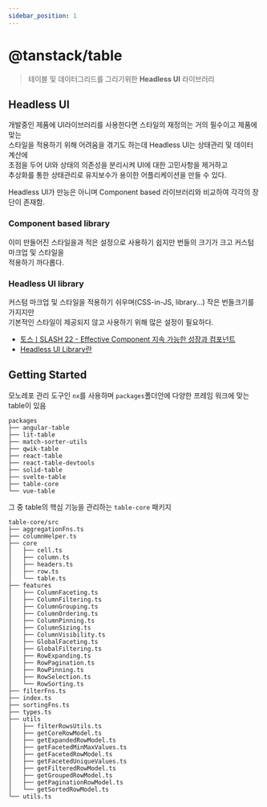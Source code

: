 ```yaml
---
sidebar_position: 1
---
```


# @tanstack/table

> 테이블 및 데이터그리드를 그리기위한 **Headless UI** 라이브러리

## Headless UI

개발중인 제품에 UI라이브러리를 사용한다면 스타일의 재정의는 거의 필수이고 제품에 맞는  
스타일을 적용하기 위해 어려움을 겪기도 하는데 Headless UI는 상태관리 및 데이터 계산에  
초점을 두어 UI와 상태의 의존성을 분리시켜 UI에 대한 고민사항을 제거하고  
추상화를 통한 상태관리로 유지보수가 용이한 어플리케이션을 만들 수 있다.

Headless UI가 만능은 아니며 Component based 라이브러리와 비교하여 각각의 장단이 존재함.

### Component based library

이미 만들어진 스타일을과 적은 설정으로 사용하기 쉽지만 번들의 크기가 크고 커스텀 마크업 및 스타일을  
적용하기 까다롭다.

### Headless UI library

커스텀 마크업 및 스타일을 적용하기 쉬우며(CSS-in-JS, library...) 작은 번들크기를 가지지만  
기본적인 스타일이 제공되지 않고 사용하기 위해 많은 설정이 필요하다.

- [토스ㅣSLASH 22 - Effective Component 지속 가능한 성장과 컴포넌트](https://www.youtube.com/watch?v=fR8tsJ2r7Eg)
- [Headless UI Library란](https://www.jbee.io/articles/react/Headless%20UI%20Library%EB%9E%80)

## Getting Started

모노레포 관리 도구인 `nx`를 사용하며 `packages`폴더안에 다양한 프레임 워크에 맞는 table이 있음

```
packages
├── angular-table
├── lit-table
├── match-sorter-utils
├── qwik-table
├── react-table
├── react-table-devtools
├── solid-table
├── svelte-table
├── table-core
└── vue-table
```

그 중 table의 핵심 기능을 관리하는 `table-core` 패키지

```
table-core/src
├── aggregationFns.ts
├── columnHelper.ts
├── core
│   ├── cell.ts
│   ├── column.ts
│   ├── headers.ts
│   ├── row.ts
│   └── table.ts
├── features
│   ├── ColumnFaceting.ts
│   ├── ColumnFiltering.ts
│   ├── ColumnGrouping.ts
│   ├── ColumnOrdering.ts
│   ├── ColumnPinning.ts
│   ├── ColumnSizing.ts
│   ├── ColumnVisibility.ts
│   ├── GlobalFaceting.ts
│   ├── GlobalFiltering.ts
│   ├── RowExpanding.ts
│   ├── RowPagination.ts
│   ├── RowPinning.ts
│   ├── RowSelection.ts
│   └── RowSorting.ts
├── filterFns.ts
├── index.ts
├── sortingFns.ts
├── types.ts
├── utils
│   ├── filterRowsUtils.ts
│   ├── getCoreRowModel.ts
│   ├── getExpandedRowModel.ts
│   ├── getFacetedMinMaxValues.ts
│   ├── getFacetedRowModel.ts
│   ├── getFacetedUniqueValues.ts
│   ├── getFilteredRowModel.ts
│   ├── getGroupedRowModel.ts
│   ├── getPaginationRowModel.ts
│   └── getSortedRowModel.ts
└── utils.ts
```
